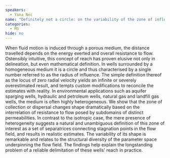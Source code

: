 ```yaml
---
speakers:
  - Yana Nec
name: "Definitely not a circle: on the variability of the zone of influence in porous media flows"
categories:
  - MS
hide: no
---
```

When fluid motion is induced through a porous medium, the distance
travelled depends on the energy exerted and overall resistance to flow.
Ostensibly intuitive, this concept of reach has proven elusive not only in
delineation, but even mathematical definition. In wells surrounded by a
homogeneous medium it is a circle and thus characterised by a single number
referred to as the radius of influence. The simple definition thereof as
the locus of zero radial velocity yields an infinite or severely
overestimated result, and tempts custom modifications to reconcile the
estimates with reality. In environmental applications such as aquifer
sparging wells, hydraulic and petroleum wells, natural gas and landfill gas
wells, the medium is often highly heterogeneous. We show that the zone of 
collection or dispersal changes shape dramatically based on the interrelation 
of resistance to flow posed by subdomains of distinct permeabilities. In 
contrast to the isotropic case, the mere presence of heterogeneity suggests 
a natural and unambiguous definition of this zone of interest as a set of 
separatrices connecting stagnation points in the flow field, and results in 
realistic estimates. The variability of its shape is remarkable and relates to 
the structural diversity of the parameter space underpinning the flow field. 
The findings help explain the longstanding problem of a reliable delimitation 
of these wells' reach in practice.

